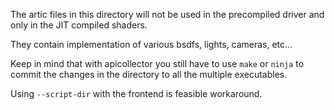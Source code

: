 The artic files in this directory will not be used in the precompiled driver and only in the JIT compiled shaders.

They contain implementation of various bsdfs, lights, cameras, etc...

Keep in mind that with apicollector you still have to use `make` or `ninja` to commit the changes in the directory to all the multiple executables.

Using `--script-dir` with the frontend is feasible workaround.